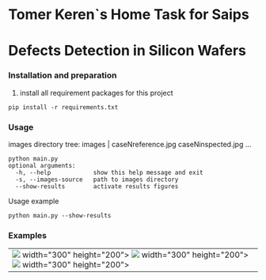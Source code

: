 # Tomer Keren`s Home Task for Saips

# Defects Detection in Silicon Wafers

### Installation and preparation
1. install all requirement packages for this project
```
pip install -r requirements.txt
```
### Usage

images directory tree:
  images
    |
     caseNreference.jpg
     caseNinspected.jpg
     ...
     
```
python main.py 
optional arguments:
  -h, --help            show this help message and exit
  -s, --images-source   path to images directory
  --show-results        activate results figures
```
Usage example
```
python main.py --show-results
```

### Examples
<table>
  <tr> 
    <td>
<img src=<enter here image reference>    width="300" height="200">
<img src=<enter here image inspected>    width="300" height="200">
<img src=<enter here image results path> width="300" height="200">
    </td>
 </tr>
</table>
